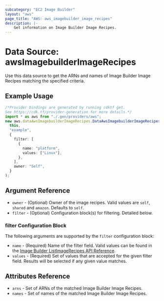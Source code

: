 ```yaml
---
subcategory: "EC2 Image Builder"
layout: "aws"
page_title: "AWS: aws_imagebuilder_image_recipes"
description: |-
    Get information on Image Builder Image Recipes.
---
```


# Data Source: awsImagebuilderImageRecipes

Use this data source to get the ARNs and names of Image Builder Image Recipes matching the specified criteria.

## Example Usage

```typescript
/*Provider bindings are generated by running cdktf get.
See https://cdk.tf/provider-generation for more details.*/
import * as aws from "./.gen/providers/aws";
new aws.dataAwsImagebuilderImageRecipes.DataAwsImagebuilderImageRecipes(
  this,
  "example",
  {
    filter: [
      {
        name: "platform",
        values: ["Linux"],
      },
    ],
    owner: "Self",
  }
);

```

## Argument Reference

* `owner` - (Optional) Owner of the image recipes. Valid values are `self`, `shared` and `amazon`. Defaults to `self`.
* `filter` - (Optional) Configuration block(s) for filtering. Detailed below.

### filter Configuration Block

The following arguments are supported by the `filter` configuration block:

* `name` - (Required) Name of the filter field. Valid values can be found in the [Image Builder ListImageRecipes API Reference](https://docs.aws.amazon.com/imagebuilder/latest/APIReference/API_ListImageRecipes.html).
* `values` - (Required) Set of values that are accepted for the given filter field. Results will be selected if any given value matches.

## Attributes Reference

* `arns` - Set of ARNs of the matched Image Builder Image Recipes.
* `names` - Set of names of the matched Image Builder Image Recipes.
